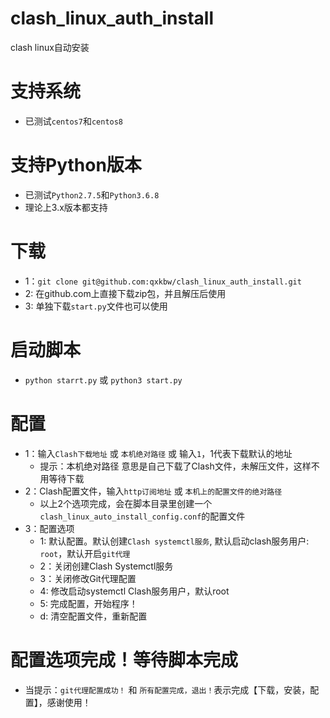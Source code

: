 # clash_linux_auth_install
clash linux自动安装
# 支持系统
+ 已测试`centos7`和`centos8`
# 支持Python版本
+ 已测试`Python2.7.5`和`Python3.6.8`
+ 理论上3.x版本都支持
# 下载
+ 1：`git clone git@github.com:qxkbw/clash_linux_auth_install.git`
+ 2: 在github.com上直接下载zip包，并且解压后使用
+ 3: 单独下载`start.py`文件也可以使用
# 启动脚本
+ `python starrt.py` 或 `python3 start.py`
# 配置
+ 1：输入`Clash下载地址` 或 `本机绝对路径` 或 输入`1`，1代表下载默认的地址
    - 提示：本机绝对路径 意思是自己下载了Clash文件，未解压文件，这样不用等待下载
+ 2：Clash配置文件，输入`http订阅地址` 或 `本机上的配置文件的绝对路径`
    - 以上2个选项完成，会在脚本目录里创建一个`clash_linux_auto_install_config.conf`的配置文件
+ 3：配置选项
    - 1: 默认配置。默认创建`Clash systemctl服务`, 默认启动clash服务用户: `root`，默认开启`git代理`
    - 2：关闭创建Clash Systemctl服务
    - 3：关闭修改Git代理配置
    - 4: 修改启动systemctl Clash服务用户，默认root
    - 5: 完成配置，开始程序！
    - d: 清空配置文件，重新配置
# 配置选项完成！等待脚本完成
+ 当提示：`git代理配置成功！` 和 `所有配置完成，退出！`表示完成【下载，安装，配置】，感谢使用！
